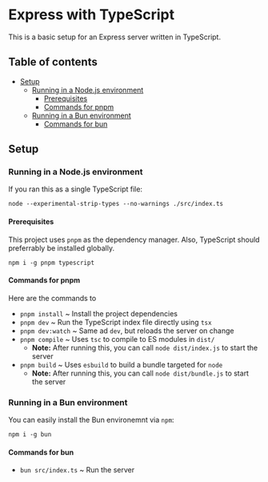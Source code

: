 # Express with TypeScript

This is a basic setup for an Express server written in TypeScript.

## Table of contents

- [Setup](#setup)
  - [Running in a Node.js environment](#running-in-a-nodejs-environment)
    - [Prerequisites](#prerequisites)
    - [Commands for pnpm](#commands-for-pnpm)
  - [Running in a Bun environment](#running-in-a-bun-environment)
    - [Commands for bun](#commands-for-bun)

## Setup

### Running in a Node.js environment

If you ran this as a single TypeScript file:

```shell
node --experimental-strip-types --no-warnings ./src/index.ts
```

#### Prerequisites

This project uses `pnpm` as the dependency manager. Also, TypeScript should preferrably be installed globally.

```shell
npm i -g pnpm typescript
```

#### Commands for pnpm

Here are the commands to 

- `pnpm install` ~ Install the project dependencies
- `pnpm dev` ~ Run the TypeScript index file directly using `tsx`
- `pnpm dev:watch` ~ Same ad `dev`, but reloads the server on change
- `pnpm compile` ~ Uses `tsc` to compile to ES modules in `dist/`
  - **Note:** After running this, you can call `node dist/index.js` to start the server
- `pnpm build` ~ Uses `esbuild` to build a bundle targeted for `node`
  - **Note:** After running this, you can call `node dist/bundle.js` to start the server

### Running in a Bun environment

You can easily install the Bun environemnt via `npm`:

```shell
npm i -g bun
```

#### Commands for bun

- `bun src/index.ts` ~ Run the server
